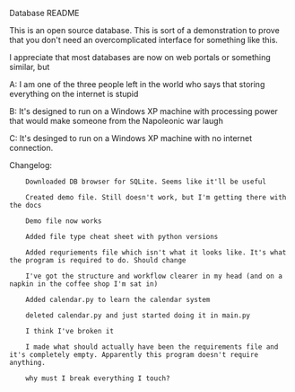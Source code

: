 
Database README

This is an open source database. This is sort of a demonstration to prove that you don't need an overcomplicated interface for something like this.

I appreciate that most databases are now on web portals or something similar, but 

A: I am one of the three people left in the world who says that storing everything on the internet is stupid

B: It's designed to run on a Windows XP machine with processing power that would make someone from the Napoleonic war laugh

C: It's desinged to run on a Windows XP machine with no internet connection.

Changelog:

        Downloaded DB browser for SQLite. Seems like it'll be useful
        
        Created demo file. Still doesn't work, but I'm getting there with the docs
        
        Demo file now works
        
        Added file type cheat sheet with python versions
        
        Added requriements file which isn't what it looks like. It's what the program is required to do. Should change
        
        I've got the structure and workflow clearer in my head (and on a napkin in the coffee shop I'm sat in)
        
        Added calendar.py to learn the calendar system
        
        deleted calendar.py and just started doing it in main.py
        
        I think I've broken it

        I made what should actually have been the requirements file and it's completely empty. Apparently this program doesn't require anything.

        why must I break everything I touch?
